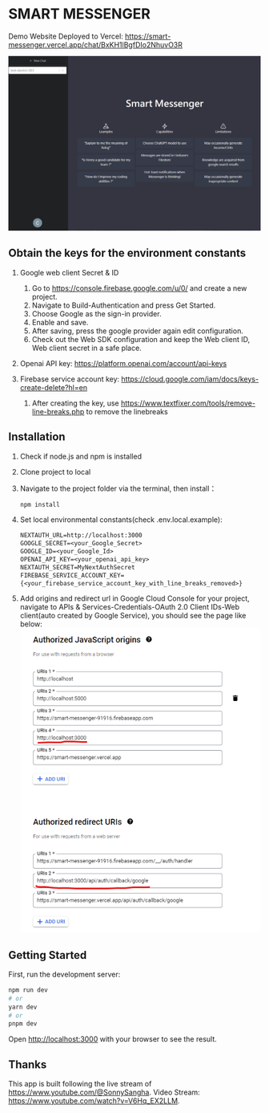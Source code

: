 # SMART MESSENGER
Demo Website Deployed to Vercel: https://smart-messenger.vercel.app/chat/BxKH1lBgfDIo2NhuvO3R

![App interface](./public/smart_messenger.png)

## Obtain the keys for the environment constants

1. Google web client Secret & ID
   1. Go to https://console.firebase.google.com/u/0/ and create a new project.
   2. Navigate to Build-Authentication and press Get Started.
   3. Choose Google as the sign-in provider.
   4. Enable and save.
   5. After saving, press the google provider again edit configuration.
   6. Check out the Web SDK configuration and keep the Web client ID, Web client secret in a safe place.

2. Openai API key: https://platform.openai.com/account/api-keys
3. Firebase service account key: https://cloud.google.com/iam/docs/keys-create-delete?hl=en
   1. After creating the key, use https://www.textfixer.com/tools/remove-line-breaks.php to remove the linebreaks

## Installation

1. Check if node.js and npm is installed
2. Clone project to local 
3. Navigate to the project folder via the terminal, then install：

   ```bash
   npm install
   ```

4. Set local environmental constants(check .env.local.example):
   ```
   NEXTAUTH_URL=http://localhost:3000
   GOOGLE_SECRET=<your_Google_Secret>
   GOOGLE_ID=<your_Google_Id>
   OPENAI_API_KEY=<your_openai_api_key>
   NEXTAUTH_SECRET=MyNextAuthSecret
   FIREBASE_SERVICE_ACCOUNT_KEY={<your_firebase_service_account_key_with_line_breaks_removed>}
   ```

5. Add origins and redirect url in Google Cloud Console for your project, navigate to APIs & Services-Credentials-OAuth 2.0 Client IDs-Web client(auto created by Google Service), you should see the page like below:
![configuring page screenshot](./public/readmepic.png)

## Getting Started

First, run the development server:

```bash
npm run dev
# or
yarn dev
# or
pnpm dev
```

Open [http://localhost:3000](http://localhost:3000) with your browser to see the result.

## Thanks
This app is built following the live stream of https://www.youtube.com/@SonnySangha.
Video Stream: https://www.youtube.com/watch?v=V6Hq_EX2LLM.
